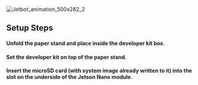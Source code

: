 ![Jetbot_animation_500x282_2](https://user-images.githubusercontent.com/53148219/68958251-b3f18f80-0806-11ea-9971-4ac16ebf28a9.gif)
## Setup Steps
#### Unfold the paper stand and place inside the developer kit box.
#### Set the developer kit on top of the paper stand.
#### Insert the microSD card (with system image already written to it) into the slot on the underside of the Jetson Nano module.
